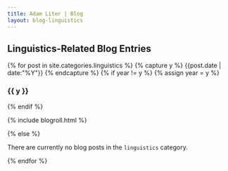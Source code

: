 ```yaml
---
title: Adam Liter | Blog
layout: blog-linguistics
---
```

## Linguistics-Related Blog Entries

{% for post in site.categories.linguistics %} {% capture y %} {{post.date | date:"%Y"}} {% endcapture %} {% if year != y %} {% assign year = y %}
### {{ y }}
{% endif %}

{% include blogroll.html %}

{% else %}
<p>There are currently no blog posts in the <code>linguistics</code> category.</p>
{% endfor %}